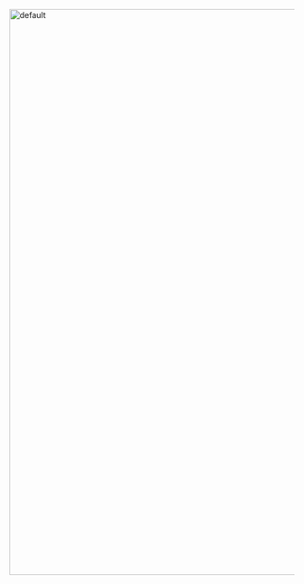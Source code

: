 <img width="1000" alt="default" 
src="https://user-images.githubusercontent.com/29402714/43576412-3e61b9ec-9684-11e8-9829-ef55d8e4f457.png">
